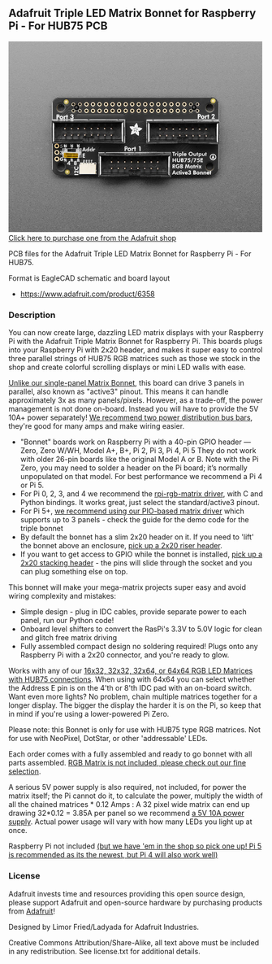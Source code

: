 ## Adafruit Triple LED Matrix Bonnet for Raspberry Pi - For HUB75 PCB

<a href="http://www.adafruit.com/products/6358"><img src="assets/6358.jpg?raw=true" width="500px"><br/>
Click here to purchase one from the Adafruit shop</a>

PCB files for the Adafruit Triple LED Matrix Bonnet for Raspberry Pi - For HUB75. 

Format is EagleCAD schematic and board layout
* https://www.adafruit.com/product/6358

### Description

You can now create large, dazzling LED matrix displays with your Raspberry Pi with the Adafruit Triple Matrix Bonnet for Raspberry Pi. This boards plugs into your Raspberry Pi with 2x20 header, and makes it super easy to control three parallel strings of HUB75 RGB matrices such as those we stock in the shop and create colorful scrolling displays or mini LED walls with ease. 

[Unlike our single-panel Matrix Bonnet](https://www.adafruit.com/product/3211), this board can drive 3 panels in parallel, also known as "active3" pinout. This means it can handle approximately 3x as many panels/pixels. However, as a trade-off, the power management is not done on-board. Instead you will have to provide the 5V 10A+ power separately! [We recommend two power distribution bus bars](https://www.adafruit.com/product/737), they're good for many amps and make wiring easier.

* "Bonnet" boards work on Raspberry Pi with a 40-pin GPIO header — Zero, Zero W/WH, Model A+, B+, Pi 2, Pi 3, Pi 4, Pi 5 They do not work with older 26-pin boards like the original Model A or B. Note with the Pi Zero, you may need to solder a header on the Pi board; it’s normally unpopulated on that model. For best performance we recommend a Pi 4 or Pi 5.
* For Pi 0, 2, 3, and 4 we recommend the [rpi-rgb-matrix driver](https://github.com/hzeller/rpi-rgb-led-matrix), with C and Python bindings. It works great, just select the standard/active3 pinout.
* For Pi 5+, [we recommend using our PIO-based matrix driver](https://learn.adafruit.com/rgb-matrix-panels-with-raspberry-pi-5) which supports up to 3 panels - check the guide for the demo code for the triple bonnet
* By default the bonnet has a slim 2x20 header on it. If you need to 'lift' the bonnet above an enclosure, [pick up a 2x20 riser header](https://www.adafruit.com/product/4079). 
* If you want to get access to GPIO while the bonnet is installed, [pick up a 2x20 stacking header](https://www.adafruit.com/product/2223) - the pins will slide through the socket and you can plug something else on top.

This bonnet will make your mega-matrix projects super easy and avoid wiring complexity and mistakes:

* Simple design - plug in IDC cables, provide separate power to each panel, run our Python code!
* Onboard level shifters to convert the RasPi's 3.3V to 5.0V logic for clean and glitch free matrix driving
* Fully assembled compact design no soldering required! Plugs onto any Raspberry Pi with a 2x20 connector, and you're ready to glow.

Works with any of our [16x32, 32x32, 32x64, or 64x64 RGB LED Matrices with HUB75 connections](https://www.adafruit.com/categories/327). When using with 64x64 you can select whether the Address E pin is on the 4'th or 8'th IDC pad with an on-board switch. Want even more lights? No problem, chain multiple matrices together for a longer display. The bigger the display the harder it is on the Pi, so keep that in mind if you're using a lower-powered Pi Zero.

Please note: this Bonnet is only for use with HUB75 type RGB matrices. Not for use with NeoPixel, DotStar, or other 'addressable' LEDs.

Each order comes with a fully assembled and ready to go bonnet with all parts assembled. [RGB Matrix is not included, please check out our fine selection](https://www.adafruit.com/categories/327).

A serious 5V power supply is also required, not included, for power the matrix itself; the Pi cannot do it, to calculate the power, multiply the width of all the chained matrices * 0.12 Amps : A 32 pixel wide matrix can end up drawing 32*0.12 = 3.85A per panel so we recommend [a 5V 10A power supply](https://www.adafruit.com/product/658). Actual power usage will vary with how many LEDs you light up at once.

Raspberry Pi not included [(but we have 'em in the shop so pick one up! Pi 5 is recommended as its the newest, but Pi 4 will also work well)](https://www.adafruit.com/categories/176)

### License

Adafruit invests time and resources providing this open source design, please support Adafruit and open-source hardware by purchasing products from [Adafruit](https://www.adafruit.com)!

Designed by Limor Fried/Ladyada for Adafruit Industries.

Creative Commons Attribution/Share-Alike, all text above must be included in any redistribution. 
See license.txt for additional details.
